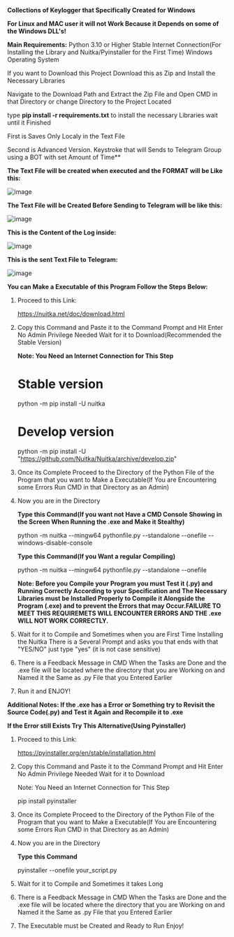 **Collections of Keylogger that Specifically Created for Windows**

**For Linux and MAC user it will not Work Because it Depends on some of the Windows DLL's!**

**Main Requirements:**
   Python 3.10 or Higher
   Stable Internet Connection(For Installing the Library and Nuitka/Pyinstaller for the First Time)
   Windows Operating System
   
If you want to Download this Project Download this as Zip and Install the Necessary Libraries

Navigate to the Download Path and Extract the Zip File and Open CMD in that Directory or change Directory to the Project Located

type **pip install -r requirements.txt** to install the necessary Libraries wait until it Finished

First is Saves Only Localy in the Text File

Second is Advanced Version. Keystroke that will Sends to Telegram Group using a BOT with set Amount of Time**

**The Text File will be created when executed and the FORMAT will be Like this:**

![image](https://github.com/dtsiken/Keylogger/assets/101923825/8a3fbbad-d49c-46ff-a627-65faa0c88035)

**The Text File will be Created Before Sending to Telegram will be like this:**

![image](https://github.com/dtsiken/Keylogger/assets/101923825/0bef8a42-67c6-4c55-9128-12c2512d5e61)

**This is the Content of the Log inside:**

![image](https://github.com/dtsiken/Keylogger/assets/101923825/deece16b-c1ee-4332-b378-a067843f0336)

**This is the sent Text File to Telegram:**

![image](https://github.com/dtsiken/Keylogger/assets/101923825/e129e57c-534e-4999-a7eb-646bf38e4b6a)


**You can Make a Executable of this Program Follow the Steps Below:**

1. Proceed to this Link:

   https://nuitka.net/doc/download.html

2. Copy this Command and Paste it to the Command Prompt and Hit Enter No Admin Privilege Needed Wait for it to Download(Recommended the Stable Version)

   **Note: You Need an Internet Connection for This Step**

   # Stable version
      python -m pip install -U nuitka

   # Develop version
      python -m pip install -U "https://github.com/Nuitka/Nuitka/archive/develop.zip"

3. Once its Complete Proceed to the Directory of the Python File of the Program that you want to Make a  Executable(If You are Encountering some Errors Run CMD in that Directory as an Admin)

4. Now you are in the Directory
   
   **Type this Command(If you want not Have a CMD Console Showing in the Screen When Running the .exe and Make it Stealthy)**

   python -m nuitka --mingw64 pythonfile.py --standalone --onefile --windows-disable-console

   **Type this Command(If you Want a regular Compiling)**

   python -m nuitka --mingw64 pythonfile.py --standalone --onefile

   **Note: Before you Compile your Program you must Test it (.py) and Running Correctly According to your Specification and The Necessary Libraries must be Installed Properly to Compile it Alongside the Program (.exe) and to prevent the Errors that may Occur.FAILURE TO MEET THIS REQUIREMETS WILL ENCOUNTER ERRORS AND THE .exe WILL NOT WORK CORRECTLY.**

5. Wait for it to Compile and Sometimes when you are First Time Installing the Nuitka There is a Several Prompt and asks you that ends with that "YES/NO"  just type "yes" (it is not case sensitive)

6. There is a Feedback Message in CMD When the Tasks are Done and the .exe file will be located where the directory that you are Working on and Named it the Same as .py File that you Entered Earlier

7. Run it and ENJOY!
   
**Additional Notes: If the .exe has a Error or Something try to Revisit the Source Code(.py) and Test it Again and Recompile it to .exe**

**If the Error still Exists Try This Alternative(Using Pyinstaller)**

1. Proceed to this Link:

   https://pyinstaller.org/en/stable/installation.html

2. Copy this Command and Paste it to the Command Prompt and Hit Enter No Admin Privilege Needed Wait for it to Download

   Note: You Need an Internet Connection for This Step

   pip install pyinstaller

3. Once its Complete Proceed to the Directory of the Python File of the Program that you want to Make a  Executable(If You are Encountering some Errors Run CMD in that Directory as an Admin)

4. Now you are in the Directory

   **Type this Command**

   pyinstaller --onefile your_script.py

5. Wait for it to Compile and Sometimes it takes Long

6. There is a Feedback Message in CMD When the Tasks are Done and the .exe file will be located where the directory that you are Working on and Named it the Same as .py File that you Entered Earlier

7. The Executable must be Created and Ready to Run Enjoy!



